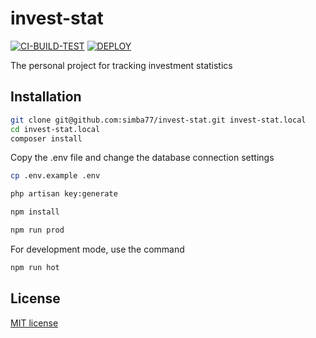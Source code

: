 # invest-stat

[![CI-BUILD-TEST](https://github.com/simba77/invest-stat/workflows/CI-BUILD-TEST/badge.svg?branch=master)](https://github.com/simba77/invest-stat/actions)
[![DEPLOY](https://github.com/simba77/invest-stat/workflows/DEPLOY/badge.svg?branch=master)](https://github.com/simba77/invest-stat/actions)

The personal project for tracking investment statistics

## Installation

```bash
git clone git@github.com:simba77/invest-stat.git invest-stat.local
cd invest-stat.local
composer install
```

Copy the .env file and change the database connection settings

```bash
cp .env.example .env
```

```bash
php artisan key:generate
```

```bash
npm install
```

```bash
npm run prod
```

For development mode, use the command

```bash
npm run hot
```

## License

[MIT license](https://opensource.org/licenses/MIT)
